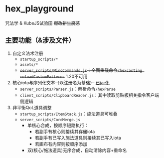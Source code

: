 # hex_playground
咒法学 & KubeJS试验田 ~~爆改新生魔艺~~

## 主要功能（&涉及文件）
1. 自定义法术注册
    - `startup_scripts/*`
    - `assets/*`
    - ~~`server_scripts/MiscCommands.js`：全面重载命令`/hexcasting reloadCustomPatterns`~~ 1.20不可用
1. ~~核心iota与序列化文本（以注册名为基础）~~ [已jar化](https://github.com/YukkuriC/HexParseMod)
    - `server_scripts/Parser.js`：解析命令`/hexParse`
    - `client_scripts/ClipboardReader.js`：其中读取剪贴板相关指令客户端侧逻辑
1. 非平衡QoL道具调整
    - `startup_scripts/ItemStack.js`：施法道具可堆叠
    - `server_scripts/CoreMerge.js`
        - 单核心合成，按顺序短路执行：
            - 若副手有核心则接续其存储iota
            - 若副手有已写入施法道具则接续其已写入iota
            - 若画布有内容则按顺序添加
        - 双(核心/施法道具)无序合成，自动清除内容+重命名
